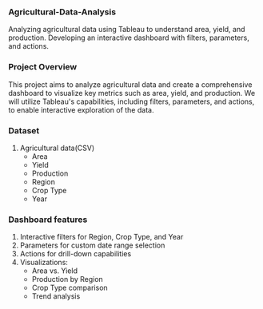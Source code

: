 ### Agricultural-Data-Analysis
Analyzing agricultural data using Tableau to understand area, yield, and production. Developing an interactive dashboard with filters, parameters, and actions.

### Project Overview
This project aims to analyze agricultural data and create a comprehensive dashboard to visualize key metrics such as area, yield, and production. We will utilize Tableau's capabilities, including filters, parameters, and actions, to enable interactive exploration of the data.

### Dataset
1. Agricultural data(CSV)
   - Area
   - Yield
   - Production
   - Region
   - Crop Type
   - Year

### Dashboard features
1. Interactive filters for Region, Crop Type, and Year
2. Parameters for custom date range selection
3. Actions for drill-down capabilities
4. Visualizations:
   - Area vs. Yield
   - Production by Region
   - Crop Type comparison
   - Trend analysis
